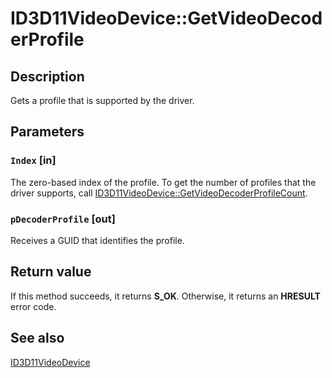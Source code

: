 # ID3D11VideoDevice::GetVideoDecoderProfile

## Description

Gets a profile that is supported by the driver.

## Parameters

### `Index` [in]

The zero-based index of the profile. To get the number of profiles that the driver supports, call [ID3D11VideoDevice::GetVideoDecoderProfileCount](https://learn.microsoft.com/windows/desktop/api/d3d11/nf-d3d11-id3d11videodevice-getvideodecoderprofilecount).

### `pDecoderProfile` [out]

Receives a GUID that identifies the profile.

## Return value

If this method succeeds, it returns **S_OK**. Otherwise, it returns an **HRESULT** error code.

## See also

[ID3D11VideoDevice](https://learn.microsoft.com/windows/desktop/api/d3d11/nn-d3d11-id3d11videodevice)